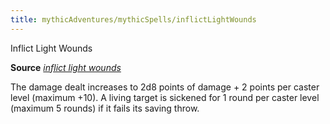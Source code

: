 ```yaml
---
title: mythicAdventures/mythicSpells/inflictLightWounds
---
```

Inflict Light Wounds

**Source** [_inflict light wounds_](spells/inflictLightWounds.md#_inflict-light-wounds)

The damage dealt increases to 2d8 points of damage + 2 points per caster level (maximum +10). A living target is sickened for 1 round per caster level (maximum 5 rounds) if it fails its saving throw.


